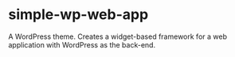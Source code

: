 simple-wp-web-app
=================

A WordPress theme.  Creates a widget-based framework for a web application with WordPress as the back-end.
